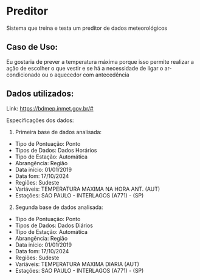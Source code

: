 # Preditor

Sistema que treina e testa um preditor de dados meteorológicos

## Caso de Uso:

Eu gostaria de prever a temperatura máxima porque isso permite realizar a ação de escolher o que vestir e se há a necessidade de ligar o ar-condicionado ou o aquecedor com antecedência

## Dados utilizados:

Link: https://bdmep.inmet.gov.br/#

Especificações dos dados:

1. Primeira base de dados analisada:

- Tipo de Pontuação: Ponto
- Tipos de Dados: Dados Horários
- Tipo de Estação: Automática
- Abrangência: Região
- Data início: 01/01/2019
- Data fom: 17/10/2024
- Regiões: Sudeste
- Variáveis: TEMPERATURA MAXIMA NA HORA ANT. (AUT)
- Estações: SAO PAULO - INTERLAGOS (A771) - (SP)

2. Segunda base de dados analisada:

- Tipo de Pontuação: Ponto
- Tipos de Dados: Dados Diários
- Tipo de Estação: Automática
- Abrangência: Região
- Data início: 01/01/2019
- Data fom: 17/10/2024
- Regiões: Sudeste
- Variáveis: TEMPERATURA MAXIMA DIARIA (AUT)
- Estações: SAO PAULO - INTERLAGOS (A771) - (SP)